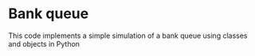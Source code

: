 # Bank queue
 This code implements a simple simulation of a bank queue using classes and objects in Python
